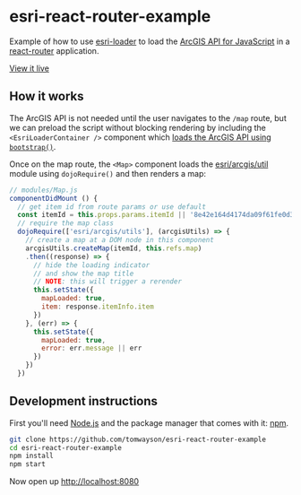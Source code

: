 # esri-react-router-example
Example of how to use [esri-loader](https://github.com/tomwayson/esri-loader) to load the [ArcGIS API for JavaScript](https://developers.arcgis.com/javascript/) in a [react-router](https://github.com/reactjs/react-router-tutorial) application.

[View it live](https://tomwayson.github.io/esri-react-router-example)

## How it works
The ArcGIS API is not needed until the user navigates to the `/map` route, but we can preload the script without blocking rendering by including the `<EsriLoaderContainer />` component which [loads the ArcGIS API using `bootstrap()`](/modules/EsriLoaderContainer.js).

Once on the map route, the `<Map>` component loads the [esri/arcgis/util](https://developers.arcgis.com/javascript/3/jsapi/esri.arcgis.utils-amd.html) module using `dojoRequire()` and then renders a map:

```js
// modules/Map.js
componentDidMount () {
  // get item id from route params or use default
  const itemId = this.props.params.itemId || '8e42e164d4174da09f61fe0d3f206641'
  // require the map class
  dojoRequire(['esri/arcgis/utils'], (arcgisUtils) => {
    // create a map at a DOM node in this component
    arcgisUtils.createMap(itemId, this.refs.map)
    .then((response) => {
      // hide the loading indicator
      // and show the map title
      // NOTE: this will trigger a rerender
      this.setState({
        mapLoaded: true,
        item: response.itemInfo.item
      })
    }, (err) => {
      this.setState({
        mapLoaded: true,
        error: err.message || err
      })
    })
  })
```

## Development instructions
First you'll need [Node.js](https://nodejs.org) and the package manager
that comes with it: [npm](https://www.npmjs.com/).

```bash
git clone https://github.com/tomwayson/esri-react-router-example
cd esri-react-router-example
npm install
npm start
```

Now open up [http://localhost:8080](http://localhost:8080)
